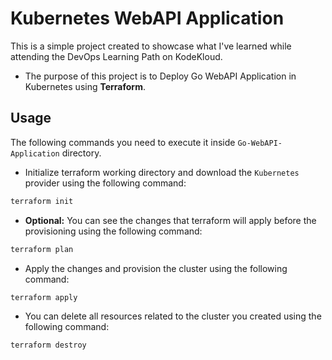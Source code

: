 # Kubernetes WebAPI Application

This is a simple project created to showcase what I've learned while attending the DevOps Learning Path on KodeKloud.
- The purpose of this project is to Deploy Go WebAPI Application in Kubernetes using **Terraform**.

## Usage
The following commands you need to execute it inside `Go-WebAPI-Application` directory.
- Initialize terraform working directory and download the `Kubernetes` provider using the following command:
```bash
terraform init
```
- **Optional:** You can see the changes that terraform will apply before the provisioning using the following command:
```bash
terraform plan
```
- Apply the changes and provision the cluster using the following command:
```bash
terraform apply
```
- You can delete all resources related to the cluster you created using the following command:
```bash
terraform destroy
```